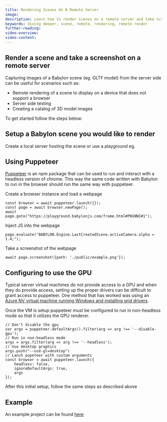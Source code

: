 ```yaml
---
title: Rendering Scenes On A Remote Server
image:
description: Learn how to render scenes on a remote server and take screenshots.
keywords: diving deeper, scene, remote, rendering, remote render
further-reading:
video-overview:
video-content:
---
```


## Render a scene and take a screenshot on a remote server

Capturing images of a Babylon scene (eg. GLTF model) from the server side can be useful for scenarios such as:

- Remote rendering of a scene to display on a device that does not support a browser
- Server side testing
- Creating a catalog of 3D model images

To get started follow the steps below:

## Setup a Babylon scene you would like to render

Create a local server hosting the scene or use a playground eg. <Playground id="#PN1NNI#1" title="Initial Setup" description="Simple example showing how to set up youur scene."/>

## Using Puppeteer

[Puppeteer](https://github.com/GoogleChrome/puppeteer) is an npm package that can be used to run and interact with a headless version of chrome. This way the same code written with Babylon to run in the browser should run the same way with puppeteer.

Create a browser instance and load a webpage

```
const browser = await puppeteer.launch({});
const page = await browser.newPage();
await page.goto("https://playground.babylonjs.com/frame.html#PN1NNI#1");
```

Inject JS into the webpage

```
page.evaluate("BABYLON.Engine.LastCreatedScene.activeCamera.alpha = 1.4;");
```

Take a screenshot of the webpage

```
await page.screenshot({path: './public/example.png'});
```

## Configuring to use the GPU

Typical server virtual machines do not provide access to a GPU and when they do provide access, setting up the proper drivers can be difficult to grant access to puppeteer. One method that has worked was using an [Azure NV virtual machine running Windows and installing grid drivers](https://docs.microsoft.com/en-us/azure/virtual-machines/windows/n-series-driver-setup#nvidia-grid-drivers).

Once the VM is setup puppeteer must be configured to run in non-headless mode so that it utilizes the GPU renderer.

```
// Don't disable the gpu
var args = puppeteer.defaultArgs().filter(arg => arg !== '--disable-gpu');
// Run in non-headless mode
args = args.filter(arg => arg !== '--headless');
// Use desktop graphics
args.push("--use-gl=desktop")
// Lanch pupeteer with custom arguments
const browser = await puppeteer.launch({
    headless: false,
    ignoreDefaultArgs: true,
    args
});
```

After this initial setup, follow the same steps as described above

## Example

An example project can be found [here](https://github.com/TrevorDev/babylonServer)
